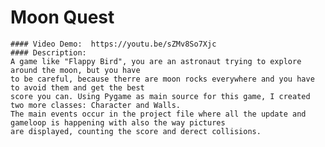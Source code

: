  # Moon Quest
    #### Video Demo:  https://youtu.be/sZMv8So7Xjc
    #### Description:
    A game like "Flappy Bird", you are an astronaut trying to explore around the moon, but you have
    to be careful, because therre are moon rocks everywhere and you have to avoid them and get the best
    score you can. Using Pygame as main source for this game, I created two more classes: Character and Walls.
    The main events occur in the project file where all the update and gameloop is happening with also the way pictures
    are displayed, counting the score and derect collisions.